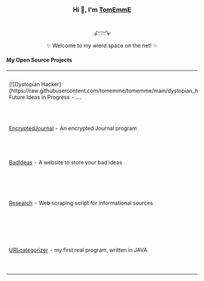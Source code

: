 <!--
**tomemme/tomemme** is a ✨ _special_ ✨ repository because its `README.md` (this file) appears on your GitHub profile.

Here are some ideas to get you started:

- 🔭 I’m currently working on ...
- 🌱 I’m currently learning ...
- 👯 I’m looking to collaborate on ...
- 🤔 I’m looking for help with ...
- 💬 Ask me about ...
- 📫 How to reach me: ...
- 😄 Pronouns: ...
- ⚡ Fun fact: ...
-->
<div align="center">
    <h3>Hi 👋, I'm <a href="https://tomemme.github.io/portfolio/">TomEmmE</a></h3>
    <p align="center">
        <a href="https://github.com/tomemme/portfolio">
            <img src="cathead.webp" width="50"/> 
        </a>
    </p>
    <p>✨ Welcome to my wierd space on the net! ✨</p>
    <h4 align="left">My Open Source Projects</h4>
    <table align="center">
        <tr>
            <td>[![Dystopian Hacker](https://raw.githubusercontent.com/tomemme/tomemme/main/dystopian_hacker.webp)] Future Ideas in Progress - ....</td>
            <td><a href="https://github.com/tomemme/followersLanguages">Multilingual</a> - Grapgh of your GH followers most used Language</td>
        </tr>
        <tr>
            <td><a href="https://github.com/tomemme/EncryptedJournal">EncryptedJournal</a> - An encrypted Journal program</td>
            <td><a href="https://github.com/tomemme/ytSubCleanup">SubCleanup</a> - YouTube subscription cleanup script</td>
        </tr>
        <tr>
            <td><a href="https://github.com/tomemme/bad_ideas_website">BadIdeas</a> - A website to store your bad ideas</td>
            <td><a href="https://github.com/tomemme/screeps">Screeps</a> - Code base for my Screeps world</td>
        </tr>
         <tr>
            <td><a href="https://github.com/tomemme/cannaResearch">Research</a> - Web scraping script for informational sources</td>
            <td><a href="https://github.com/tomemme/web_server">Graph</a> - rust websev. hosting a graph of BTC vs AI power consumption</td>
        </tr>
        <tr>
            <td><a href="https://github.com/tomemme/urlCategorizer">URLcategorizer</a> - my first real program, written in JAVA</td>
            <td><a href="https://github.com/tomemme/mmt">MMT</a> - a Flutter app concept created for my graduation project</td>
        </tr>
    </table>
</div>
